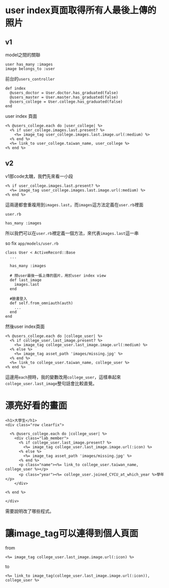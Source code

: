 # user index頁面取得所有人最後上傳的照片

## v1

model之間的關聯
```
user has_many :images
image belongs_to :user
```


前台的`users_controller`

```
def index
  @users_doctor = User.doctor.has_graduated(false)
  @users_master = User.master.has_graduated(false)
  @users_college = User.college.has_graduated(false)
end
```

user index 頁面

```
<% @users_college.each do |user_college| %>
  <% if user_college.images.last.present? %>
    <%= image_tag user_college.images.last.image.url(:medium) %>
  <% end %>
  <%= link_to user_college.taiwan_name, user_college %>
<% end %>
```

## v2

v1那code太醜，我們先來看一小段

```
<% if user_college.images.last.present? %>
  <%= image_tag user_college.images.last.image.url(:medium) %>
<% end %>
```

這兩邊都會重複用到`images.last`，而`images`這方法定義在`user.rb`裡面

`user.rb`

```
has_many :images
```

所以我們可以在`user.rb`裡定義一個方法，來代表`images.last`這一串

so fix `app/models/user.rb`

```
class User < ActiveRecord::Base
  ...

  has_many :images

  # 撈user最後一張上傳的圖片，用於user index view
  def last_image
    images.last
  end

  #臉書登入
  def self.from_omniauth(auth)
    ...
  end
end
```

然後user index頁面

```
<% @users_college.each do |college_user| %>
  <% if college_user.last_image.present? %>
    <%= image_tag college_user.last_image.image.url(:medium) %>
  <% else %>
    <%= image_tag asset_path 'images/missing.jpg' %>
  <% end %>
  <%= link_to college_user.taiwan_name, college_user %>
<% end %>
```

這邊用`each`撈時，我的變數改用`college_user`，這樣串起來`college_user.last_image`整句話會比較直覺。


# 漂亮好看的畫面

```
<h1>大學生</h1>
<div class="row clearfix">

  <% @users_college.each do |college_user| %>
    <div class="lab_member">
      <% if college_user.last_image.present? %>
        <%= image_tag college_user.last_image.image.url(:icon) %>
      <% else %>
        <%= image_tag asset_path 'images/missing.jpg' %>
      <% end %>
      <p class="name"><%= link_to college_user.taiwan_name, college_user %></p>
      <p class="year"><%= college_user.joined_CYCU_at_which_year %>學年</p>
    </div>

<% end %>

</div>
```

需要說明改了哪些程式。


# 讓image_tag可以連得到個人頁面

from

```
<%= image_tag college_user.last_image.image.url(:icon) %>
```

to

```
<%= link_to image_tag(college_user.last_image.image.url(:icon)), college_user %>
```

